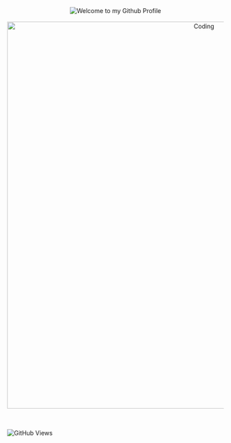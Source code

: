 <!-- "Hero" Header -->
<div align="center">
  <img src="https://github.com/GoldenManBel/GoldenManBel/blob/master/images/welcome.png?raw=true" style="max-width: 100%;" alt="Welcome to my Github Profile" />
  <br />
  <br />
  <img align="center" alt="Coding" width="900" src="https://64.media.tumblr.com/4b3b0287ca43ce1021340cd692f65f9f/tumblr_mj7iufgKNi1qghl49o1_500.gifv">
</div>

<br />
<br />

![GitHub Views](https://komarev.com/ghpvc/?username=GoldenManBel&color=blueviolet)
